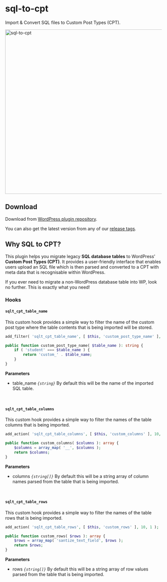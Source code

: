 # sql-to-cpt

Import & Convert SQL files to Custom Post Types (CPT).

<img width="528" alt="sql-to-cpt" src="https://github.com/user-attachments/assets/cf2a4015-bc64-463b-a655-6e1a12762ca3">

## Download

Download from [WordPress plugin repository](https://wordpress.org/plugins/sql-to-cpt/).

You can also get the latest version from any of our [release tags](https://github.com/badasswp/sql-to-cpt/releases).

## Why SQL to CPT?

This plugin helps you migrate legacy __SQL database tables__ to WordPress' __Custom Post Types (CPT)__. It provides a user-friendly interface that enables users upload an SQL file which is then parsed and converted to a CPT with meta data that is recognisable within WordPress.

If you ever need to migrate a non-WordPress database table into WP, look no further. This is exactly what you need!

### Hooks

#### `sqlt_cpt_table_name`

This custom hook provides a simple way to filter the name of the custom post type where the table contents that is being imported will be stored.

```php
add_filter( 'sqlt_cpt_table_name', [ $this, 'custom_post_type_name' ], 10, 1 );

public function custom_post_type_name( $table_name ): string {
    if ( 'student' === $table_name ) {
        return 'custom_' . $table_name;
    }
}
```

**Parameters**

- table_name _`{string}`_ By default this will be the name of the imported SQL table.
<br/>

#### `sqlt_cpt_table_columns`

This custom hook provides a simple way to filter the names of the table columns that is being imported.

```php
add_action( 'sqlt_cpt_table_columns', [ $this, 'custom_columns' ], 10, 1 );

public function custom_columns( $columns ): array {
    $columns = array_map( '__', $columns );
    return $columns;
}
```

**Parameters**

- columns _`{string[]}`_ By default this will be a string array of column names parsed from the table that is being imported.
<br/>

#### `sqlt_cpt_table_rows`

This custom hook provides a simple way to filter the names of the table rows that is being imported.

```php
add_action( 'sqlt_cpt_table_rows', [ $this, 'custom_rows' ], 10, 1 );

public function custom_rows( $rows ): array {
    $rows = array_map( 'santize_text_field', $rows );
    return $rows;
}
```

**Parameters**

- rows _`{string[]}`_ By default this will be a string array of row values parsed from the table that is being imported.
<br/>
